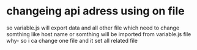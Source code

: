 # changeing api adress using on file
so variable.js will export data and all other file which need to change somthing like host name
or somthing will be imported from variable.js file
why- so i ca change one file and it set all related file